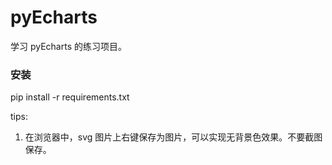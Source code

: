 # pyEcharts
学习 pyEcharts 的练习项目。

### 安装
pip install -r requirements.txt

tips:
1. 在浏览器中，svg 图片上右键保存为图片，可以实现无背景色效果。不要截图保存。
